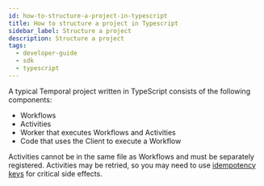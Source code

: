 ```yaml
---
id: how-to-structure-a-project-in-typescript
title: How to structure a project in Typescript
sidebar_label: Structure a project
description: Structure a project
tags:
  - developer-guide
  - sdk
  - typescript
---
```


A typical Temporal project written in TypeScript consists of the following components:

- Workflows
- Activities
- Worker that executes Workflows and Activities
- Code that uses the Client to execute a Workflow

Activities cannot be in the same file as Workflows and must be separately registered.
Activities may be retried, so you may need to use [idempotency keys](https://stripe.com/blog/idempotency) for critical side effects.
